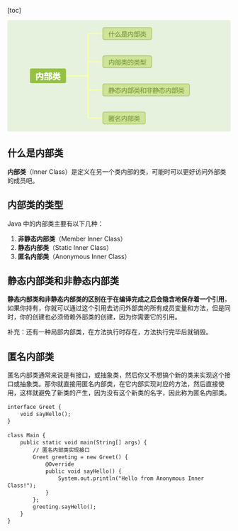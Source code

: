 [toc]

![image-20241013214506099](./../_pic_/image-20241013214506099.png)

## 什么是内部类

**内部类**（Inner Class）是定义在另一个类内部的类，可能时可以更好访问外部类的成员吧。



## 内部类的类型

Java 中的内部类主要有以下几种：

1. **非静态内部类**（Member Inner Class）
2. **静态内部类**（Static Inner Class）
3. **匿名内部类**（Anonymous Inner Class）



## 静态内部类和非静态内部类

**静态内部类和非静态内部类的区别在于在编译完成之后会隐含地保存着一个引用**，如果你持有，你就可以通过这个引用去访问外部类的所有成员变量和方法，但是同时，你的创建也必须倚赖外部类的创建，因为你需要它的引用。

补充：还有一种局部内部类，在方法执行时存在，方法执行完毕后就销毁。



##  **匿名内部类**

匿名内部类通常来说是有接口，或抽象类，然后你又不想搞个新的类来实现这个接口或抽象类。那你就直接用匿名内部类，在它内部实现对应的方法，然后直接使用，这样就避免了新类的产生，因为没有这个新类的名字，因此称为匿名内部类。

```
interface Greet {
    void sayHello();
}

class Main {
    public static void main(String[] args) {
        // 匿名内部类实现接口
        Greet greeting = new Greet() {
            @Override
            public void sayHello() {
                System.out.println("Hello from Anonymous Inner Class!");
            }
        };
        greeting.sayHello();
    }
}
```

